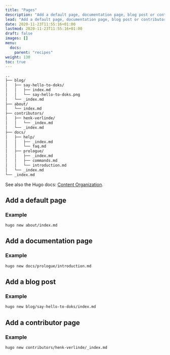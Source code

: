 ```yaml
---
title: "Pages"
description: "Add a default page, documentation page, blog post or contributor page."
lead: "Add a default page, documentation page, blog post or contributor page."
date: 2020-11-23T11:55:16+01:00
lastmod: 2020-11-23T11:55:16+01:00
draft: false
images: []
menu: 
  docs:
    parent: "recipes"
weight: 130
toc: true
---
```


```bash
..
├── blog/
│   ├── say-hello-to-doks/
│   │   ├── index.md
│   │   └── say-hello-to-doks.png
│   └── _index.md
├── about/
│   └── index.md
├── contributors/
│   ├── henk-verlinde/
│   │   └── _index.md
│   └── _index.md
├── docs/
│   ├── help/
│   │   ├── _index.md
│   │   └── faq.md
│   ├── prologue/
│   │   ├── _index.md
│   │   ├── commands.md
│   │   └── introduction.md
│   └── _index.md
└── _index.md
```

See also the Hugo docs: [Content Organization](https://gohugo.io/content-management/organization/).

## Add a default page

### Example

```bash
hugo new about/index.md
```

## Add a documentation page

### Example

```bash
hugo new docs/prologue/introduction.md
```

## Add a blog post

### Example

```bash
hugo new blog/say-hello-to-doks/index.md
```

## Add a contributor page

### Example

```bash
hugo new contributors/henk-verlinde/_index.md
```
